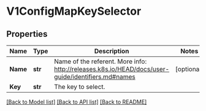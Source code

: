 # V1ConfigMapKeySelector

## Properties
Name | Type | Description | Notes
------------ | ------------- | ------------- | -------------
**Name** | **str** | Name of the referent. More info: http://releases.k8s.io/HEAD/docs/user-guide/identifiers.md#names | [optional] 
**Key** | **str** | The key to select. | 

[[Back to Model list]](../README.md#documentation-for-models) [[Back to API list]](../README.md#documentation-for-api-endpoints) [[Back to README]](../README.md)


